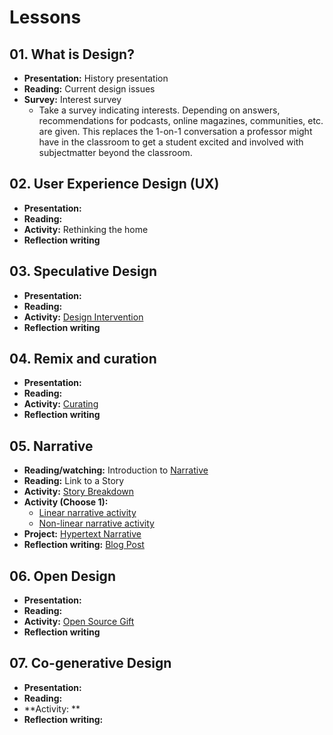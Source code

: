 # Lessons

## 01. What is Design?
- **Presentation:** History presentation
- **Reading:** Current design issues
- **Survey:** Interest survey
  - Take a survey indicating interests. Depending on answers, recommendations for podcasts, online magazines, communities, etc. are given. This replaces the 1-on-1 conversation a professor might have in the classroom to get a student excited and involved with subjectmatter beyond the classroom.



## 02. User Experience Design (UX)
- **Presentation:**
- **Reading:**
- **Activity:** Rethinking the home
- **Reflection writing**

## 03. Speculative Design
- **Presentation:** 
- **Reading:** 
- **Activity:** [Design Intervention](../practice/design-intervention.md)
- **Reflection writing**

## 04. Remix and curation
- **Presentation:**
- **Reading:**
- **Activity:** [Curating](../practice/curating-for-an-idea.md)
- **Reflection writing**

## 05. Narrative
- **Reading/watching:** Introduction to [Narrative](../topics/narrative.md)
- **Reading:** Link to a Story
- **Activity:** [Story Breakdown](practice/story_breakdown.md)
- **Activity (Choose 1):**
  - [Linear narrative activity](../practice/linear_narrative.md)
  - [Non-linear narrative activity](../practice/non-linear_narrative.md)
- **Project:** [Hypertext Narrative](../projects/hypertext_narrative_project.md)
- **Reflection writing:** [Blog Post](../practice/blog_post_narrative.md)

## 06. Open Design
- **Presentation:**
- **Reading:**
- **Activity:** [Open Source Gift](practice/open_source_gift.md)
- **Reflection writing**

## 07. Co-generative Design
- **Presentation:**
- **Reading:**
- **Activity: **
- **Reflection writing:**
